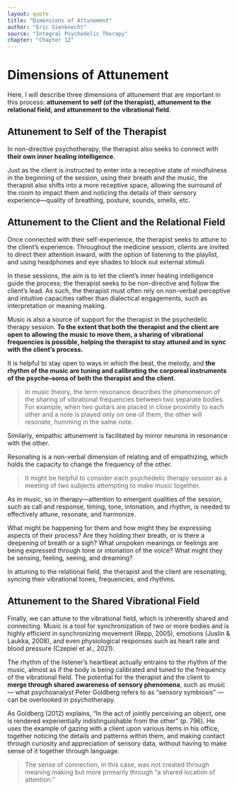 ```yaml
---
layout: quote
title: "Dimensions of Attunement"
author: "Eric Sienknecht"
source: "Integral Psychedelic Therapy"
chapter: "Chapter 12"
---
```


# Dimensions of Attunement

Here, I will describe three dimensions of attunement that are important in this process: **attunement to self (of the therapist), attunement to the relational field, and attunement to the vibrational field**.

## Attunement to Self of the Therapist

In non-directive psychotherapy, the therapist also seeks to connect with **their own inner healing intelligence**.

Just as the client is instructed to enter into a receptive state of mindfulness in the beginning of the session, using their breath and the music, the therapist also shifts into a more receptive space, allowing the surround of the room to impact them and noticing the details of their sensory experience—quality of breathing, posture, sounds, smells, etc.

## Attunement to the Client and the Relational Field

Once connected with their self-experience, the therapist seeks to attune to the client’s experience. Throughout the medicine session, clients are invited to direct their attention inward, with the option of listening to the playlist, and using headphones and eye shades to block out external stimuli.

In these sessions, the aim is to let the client’s inner healing intelligence guide the process; the therapist seeks to be non-directive and follow the client’s lead. As such, the therapist must often rely on non-verbal perceptive and intuitive capacities rather than dialectical engagements, such as interpretation or meaning making.

Music is also a source of support for the therapist in the psychedelic therapy session. **To the extent that both the therapist and the client are open to allowing the music to move them, a sharing of vibrational frequencies is possible, helping the therapist to stay attuned and in sync with the client’s process.**

It is helpful to stay open to ways in which the beat, the melody, and **the rhythm of the music are tuning and calibrating the corporeal instruments of the psyche–soma of both the therapist and the client**.

> In music theory, the term resonance describes the phenomenon of the sharing of vibrational frequencies between two separate bodies. For example, when two guitars are placed in close proximity to each other and a note is played only on one of them, the other will resonate, humming in the same note.

Similarly, empathic attunement is facilitated by mirror neurons in resonance with the other.

Resonating is a non-verbal dimension of relating and of empathizing, which holds the capacity to change the frequency of the other.

> It might be helpful to consider each psychedelic therapy session as a meeting of two subjects attempting to make music together.

As in music, so in therapy—attention to emergent qualities of the session, such as call and response, timing, tone, intonation, and rhythm, is needed to effectively attune, resonate, and harmonize.

What might be happening for them and how might they be expressing aspects of their process? Are they holding their breath, or is there a deepening of breath or a sigh? What unspoken meanings or feelings are being expressed through tone or intonation of the voice? What might they be sensing, feeling, seeing, and dreaming?

In attuning to the relational field, the therapist and the client are resonating, syncing their vibrational tones, frequencies, and rhythms.

## Attunement to the Shared Vibrational Field

Finally, we can attune to the vibrational field, which is inherently shared and connecting. Music is a tool for synchronization of two or more bodies and is highly efficient in synchronizing movement (Repp, 2005), emotions (Juslin & Laukka, 2008), and even physiological responses such as heart rate and blood pressure (Czepiel et al., 2021).

The rhythm of the listener’s heartbeat actually entrains to the rhythm of the music, almost as if the body is being calibrated and tuned to the frequency of the vibrational field. The potential for the therapist and the client to **merge through shared awareness of sensory phenomena**, such as music — what psychoanalyst Peter Goldberg refers to as “sensory symbiosis” — can be overlooked in psychotherapy.

As Goldberg (2012) explains, “In the act of jointly perceiving an object, one is rendered experientially indistinguishable from the other” (p. 796). He uses the example of gazing with a client upon various items in his office, together noticing the details and patterns within them, and making contact through curiosity and appreciation of sensory data, without having to make sense of it together through language.

> The sense of connection, in this case, was not created through meaning making but more primarily through “a shared location of attention.”
